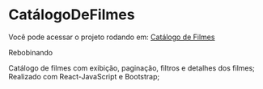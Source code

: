 # CatálogoDeFilmes
Você pode acessar o projeto rodando em: [Catálogo de Filmes](https://catalogo-de-filmes-one.vercel.app/)

Rebobinando

Catálogo de filmes com exibição, paginação, filtros e detalhes dos filmes;
Realizado com React-JavaScript e Bootstrap;
